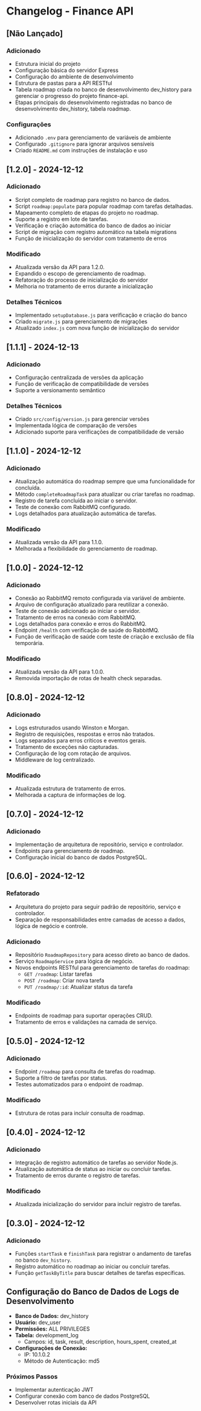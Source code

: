 # Changelog - Finance API

## [Não Lançado]

### Adicionado
- Estrutura inicial do projeto
- Configuração básica do servidor Express
- Configuração do ambiente de desenvolvimento
- Estrutura de pastas para a API RESTful
- Tabela roadmap criada no banco de desenvolvimento dev_history para gerenciar o progresso do projeto finance-api.
- Etapas principais do desenvolvimento registradas no banco de desenvolvimento dev_history, tabela roadmap.

### Configurações
- Adicionado `.env` para gerenciamento de variáveis de ambiente
- Configurado `.gitignore` para ignorar arquivos sensíveis
- Criado `README.md` com instruções de instalação e uso

## [1.2.0] - 2024-12-12
### Adicionado
- Script completo de roadmap para registro no banco de dados.
- Script `roadmap:populate` para popular roadmap com tarefas detalhadas.
- Mapeamento completo de etapas do projeto no roadmap.
- Suporte a registro em lote de tarefas.
- Verificação e criação automática do banco de dados ao iniciar
- Script de migração com registro automático na tabela migrations
- Função de inicialização do servidor com tratamento de erros

### Modificado
- Atualizada versão da API para 1.2.0.
- Expandido o escopo de gerenciamento de roadmap.
- Refatoração do processo de inicialização do servidor
- Melhoria no tratamento de erros durante a inicialização

### Detalhes Técnicos
- Implementado `setupDatabase.js` para verificação e criação do banco
- Criado `migrate.js` para gerenciamento de migrações
- Atualizado `index.js` com nova função de inicialização do servidor

## [1.1.1] - 2024-12-13
### Adicionado
- Configuração centralizada de versões da aplicação
- Função de verificação de compatibilidade de versões
- Suporte a versionamento semântico

### Detalhes Técnicos
- Criado `src/config/version.js` para gerenciar versões
- Implementada lógica de comparação de versões
- Adicionado suporte para verificações de compatibilidade de versão

## [1.1.0] - 2024-12-12
### Adicionado
- Atualização automática do roadmap sempre que uma funcionalidade for concluída.
- Método `completeRoadmapTask` para atualizar ou criar tarefas no roadmap.
- Registro de tarefa concluída ao iniciar o servidor.
- Teste de conexão com RabbitMQ configurado.
- Logs detalhados para atualização automática de tarefas.

### Modificado
- Atualizada versão da API para 1.1.0.
- Melhorada a flexibilidade do gerenciamento de roadmap.

## [1.0.0] - 2024-12-12
### Adicionado
- Conexão ao RabbitMQ remoto configurada via variável de ambiente.
- Arquivo de configuração atualizado para reutilizar a conexão.
- Teste de conexão adicionado ao iniciar o servidor.
- Tratamento de erros na conexão com RabbitMQ.
- Logs detalhados para conexão e erros do RabbitMQ.
- Endpoint `/health` com verificação de saúde do RabbitMQ.
- Função de verificação de saúde com teste de criação e exclusão de fila temporária.

### Modificado
- Atualizada versão da API para 1.0.0.
- Removida importação de rotas de health check separadas.

## [0.8.0] - 2024-12-12
### Adicionado
- Logs estruturados usando Winston e Morgan.
- Registro de requisições, respostas e erros não tratados.
- Logs separados para erros críticos e eventos gerais.
- Tratamento de exceções não capturadas.
- Configuração de log com rotação de arquivos.
- Middleware de log centralizado.

### Modificado
- Atualizada estrutura de tratamento de erros.
- Melhorada a captura de informações de log.

## [0.7.0] - 2024-12-12
### Adicionado
- Implementação de arquitetura de repositório, serviço e controlador.
- Endpoints para gerenciamento de roadmap.
- Configuração inicial do banco de dados PostgreSQL.

## [0.6.0] - 2024-12-12
### Refatorado
- Arquitetura do projeto para seguir padrão de repositório, serviço e controlador.
- Separação de responsabilidades entre camadas de acesso a dados, lógica de negócio e controle.

### Adicionado
- Repositório `RoadmapRepository` para acesso direto ao banco de dados.
- Serviço `RoadmapService` para lógica de negócio.
- Novos endpoints RESTful para gerenciamento de tarefas do roadmap:
  - `GET /roadmap`: Listar tarefas
  - `POST /roadmap`: Criar nova tarefa
  - `PUT /roadmap/:id`: Atualizar status da tarefa

### Modificado
- Endpoints de roadmap para suportar operações CRUD.
- Tratamento de erros e validações na camada de serviço.

## [0.5.0] - 2024-12-12
### Adicionado
- Endpoint `/roadmap` para consulta de tarefas do roadmap.
- Suporte a filtro de tarefas por status.
- Testes automatizados para o endpoint de roadmap.

### Modificado
- Estrutura de rotas para incluir consulta de roadmap.

## [0.4.0] - 2024-12-12
### Adicionado
- Integração de registro automático de tarefas ao servidor Node.js.
- Atualização automática de status ao iniciar ou concluir tarefas.
- Tratamento de erros durante o registro de tarefas.

### Modificado
- Atualizada inicialização do servidor para incluir registro de tarefas.

## [0.3.0] - 2024-12-12
### Adicionado
- Funções `startTask` e `finishTask` para registrar o andamento de tarefas no banco `dev_history`.
- Registro automático no roadmap ao iniciar ou concluir tarefas.
- Função `getTaskByTitle` para buscar detalhes de tarefas específicas.

## Configuração do Banco de Dados de Logs de Desenvolvimento

- **Banco de Dados:** dev_history
- **Usuário:** dev_user
- **Permissões:** ALL PRIVILEGES
- **Tabela:** development_log
  - Campos: id, task, result, description, hours_spent, created_at
- **Configurações de Conexão:**
  - IP: 10.1.0.2
  - Método de Autenticação: md5

### Próximos Passos
- Implementar autenticação JWT
- Configurar conexão com banco de dados PostgreSQL
- Desenvolver rotas iniciais da API
